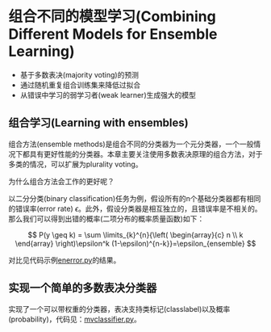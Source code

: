 # 组合不同的模型学习(Combining Different Models for Ensemble Learning)

- 基于多数表决(majority voting)的预测
- 通过随机重复组合训练集来降低过拟合
- 从错误中学习的弱学习者(weak learner)生成强大的模型

## 组合学习(Learning with ensembles)

组合方法(ensemble methods)是组合不同的分类器为一个元分类器，一个一般情况下都具有更好性能的分类器。本章主要关注使用多数表决原理的组合方法，对于多类的情况，可以扩展为plurality voting。

为什么组合方法会工作的更好呢？

以二分分类(binary classification)任务为例，假设所有的n个基础分类器都有相同的错误率(error rate) $\epsilon$。此外，假设分类器是相互独立的，且错误率是不相关的。那么我们可以得到出错的概率(二项分布的概率质量函数)如下：

$$ P(y \geq k) = \sum \limits_{k}^{n}{\left( \begin{array}{c} n \\ k \end{array} \right)\epsilon^k (1-\epsilon)^{n-k}}=\epsilon_{ensemble} $$

对比见代码示例[enerror.py](enerror.py)的结果。

## 实现一个简单的多数表决分类器

实现了一个可以带权重的分类器，表决支持类标记(classlabel)以及概率(probability)，代码见：[mvclassifier.py](mvclassifier.py)。